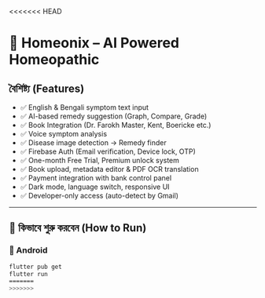 <<<<<<< HEAD
# 🏥 Homeonix – AI Powered Homeopathic

## বৈশিষ্ট্য (Features)

- ✅ English & Bengali symptom text input
- ✅ AI-based remedy suggestion (Graph, Compare, Grade)
- ✅ Book Integration (Dr. Farokh Master, Kent, Boericke etc.)
- ✅ Voice symptom analysis
- ✅ Disease image detection → Remedy finder
- ✅ Firebase Auth (Email verification, Device lock, OTP)
- ✅ One-month Free Trial, Premium unlock system
- ✅ Book upload, metadata editor & PDF OCR translation
- ✅ Payment integration with bank control panel
- ✅ Dark mode, language switch, responsive UI
- ✅ Developer-only access (auto-detect by Gmail)

---

## 🚀 কিভাবে শুরু করবেন (How to Run)

### 📱 Android

```bash
flutter pub get
flutter run
=======
>>>>>>>

